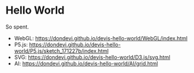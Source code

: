 # Hello World

So spent.

- WebGL: <https://dondevi.github.io/devis-hello-world/WebGL/index.html>
- P5.js: <https://dondevi.github.io/devis-hello-world/P5.js/sketch_171227b/index.html>
- SVG: <https://dondevi.github.io/devis-hello-world/D3.js/svg.html>
- AI: <https://dondevi.github.io/devis-hello-world/AI/grid.html>
